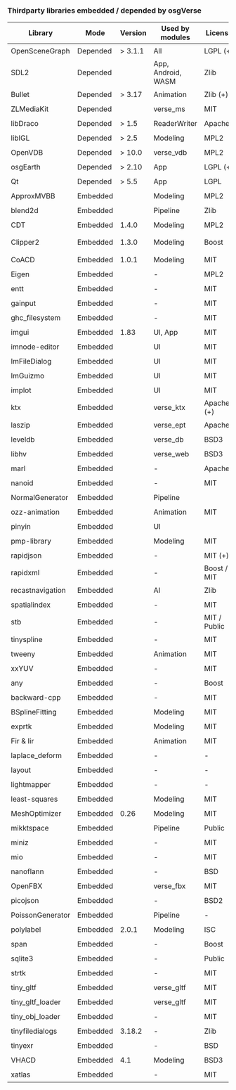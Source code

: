 ### Thirdparty libraries embedded / depended by osgVerse
| Library          | Mode     | Version   | Used by modules    | License      | Compatible with MIT? | Website |
|------------------|----------|-----------|--------------------|--------------|--------------------|-|
| OpenSceneGraph   | Depended | > 3.1.1   | All                | LGPL (+)     | :heavy_check_mark: | |
| SDL2             | Depended |           | App, Android, WASM | Zlib         | :heavy_check_mark: | https://github.com/libsdl-org/SDL |
| Bullet           | Depended | > 3.17    | Animation          | Zlib (+)     | :heavy_check_mark: | https://github.com/bulletphysics/bullet3 |
| ZLMediaKit       | Depended |           | verse_ms           | MIT          | :heavy_check_mark: | https://github.com/ZLMediaKit/ZLMediaKit |
| libDraco         | Depended | > 1.5     | ReaderWriter       | Apache2      | :heavy_check_mark: | https://github.com/google/draco |
| libIGL           | Depended | > 2.5     | Modeling           | MPL2         | :heavy_check_mark: | https://github.com/libigl/libigl |
| OpenVDB          | Depended | > 10.0    | verse_vdb          | MPL2         | :heavy_check_mark: | https://github.com/AcademySoftwareFoundation/openvdb |
| osgEarth         | Depended | > 2.10    | App                | LGPL (+)     | :heavy_check_mark: | https://github.com/gwaldron/osgearth |
| Qt               | Depended | > 5.5     | App                | LGPL         | :heavy_check_mark: | |
| ApproxMVBB       | Embedded |           | Modeling           | MPL2         | :heavy_check_mark: | https://github.com/gabyx/ApproxMVBB |
| blend2d          | Embedded |           | Pipeline           | Zlib         | :heavy_check_mark: | https://github.com/blend2d/blend2d |
| CDT              | Embedded | 1.4.0     | Modeling           | MPL2         | :heavy_check_mark: | https://github.com/artem-ogre/CDT |
| Clipper2         | Embedded | 1.3.0     | Modeling           | Boost        | :heavy_check_mark: | https://github.com/collmot/Clipper2/tree/feat/cpp11-support |
| CoACD            | Embedded | 1.0.1     | Modeling           | MIT          | :heavy_check_mark: | https://github.com/SarahWeiii/CoACD |
| Eigen            | Embedded |           | -                  | MPL2         | :heavy_check_mark: | https://gitlab.com/libeigen/eigen |
| entt             | Embedded |           | -                  | MIT          | :heavy_check_mark: | https://github.com/skypjack/entt |
| gainput          | Embedded |           | -                  | MIT          | :heavy_check_mark: | https://github.com/jkuhlmann/gainput |
| ghc_filesystem   | Embedded |           | -                  | MIT          | :heavy_check_mark: | https://github.com/gulrak/filesystem |
| imgui            | Embedded | 1.83      | UI, App            | MIT          | :heavy_check_mark: | https://github.com/ocornut/imgui |
| imnode-editor    | Embedded |           | UI                 | MIT          | :heavy_check_mark: | https://github.com/thedmd/imgui-node-editor |
| ImFileDialog     | Embedded |           | UI                 | MIT          | :heavy_check_mark: | https://github.com/dfranx/ImFileDialog |
| ImGuizmo         | Embedded |           | UI                 | MIT          | :heavy_check_mark: | https://github.com/CedricGuillemet/ImGuizmo |
| implot           | Embedded |           | UI                 | MIT          | :heavy_check_mark: | https://github.com/epezent/implot |
| ktx              | Embedded |           | verse_ktx          | Apache2 (+)  | :heavy_check_mark: | https://github.com/KhronosGroup/KTX-Software |
| laszip           | Embedded |           | verse_ept          | Apache2      | :heavy_check_mark: | https://github.com/LASzip/LASzip |
| leveldb          | Embedded |           | verse_db           | BSD3         | :heavy_check_mark: | https://github.com/google/leveldb |
| libhv            | Embedded |           | verse_web          | BSD3         | :heavy_check_mark: | https://github.com/ithewei/libhv |
| marl             | Embedded |           | -                  | Apache2      | :heavy_check_mark: | https://github.com/google/marl |
| nanoid           | Embedded |           | -                  | MIT          | :heavy_check_mark: | https://github.com/mcmikecreations/nanoid_cpp |
| NormalGenerator  | Embedded |           | Pipeline           |              | :zap: | |
| ozz-animation    | Embedded |           | Animation          | MIT          | :heavy_check_mark: | https://github.com/guillaumeblanc/ozz-animation |
| pinyin           | Embedded |           | UI                 |              | :zap: | |
| pmp-library      | Embedded |           | Modeling           | MIT          | :heavy_check_mark: | https://github.com/pmp-library/pmp-library |
| rapidjson        | Embedded |           | -                  | MIT (+)      | :heavy_check_mark: | https://github.com/Tencent/rapidjson |
| rapidxml         | Embedded |           | -                  | Boost / MIT  | :heavy_check_mark: | https://rapidxml.sourceforge.net/ |
| recastnavigation | Embedded |           | AI                 | Zlib         | :heavy_check_mark: | https://github.com/recastnavigation/recastnavigation |
| spatialindex     | Embedded |           | -                  | MIT          | :heavy_check_mark: | https://github.com/libspatialindex/libspatialindex |
| stb              | Embedded |           | -                  | MIT / Public | :heavy_check_mark: | https://github.com/nothings/stb |
| tinyspline       | Embedded |           | -                  | MIT          | :heavy_check_mark: | https://github.com/msteinbeck/tinyspline |
| tweeny           | Embedded |           | Animation          | MIT          | :heavy_check_mark: | https://github.com/mobius3/tweeny |
| xxYUV            | Embedded |           | -                  | MIT          | :heavy_check_mark: | https://github.com/metarutaiga/xxYUV |
| any              | Embedded |           | -                  | Boost        | :heavy_check_mark: | https://github.com/thelink2012/any |
| backward-cpp     | Embedded |           | -                  | MIT          | :heavy_check_mark: | https://github.com/bombela/backward-cpp |
| BSplineFitting   | Embedded |           | Modeling           | MIT          | :heavy_check_mark: | https://github.com/QianZheng/BSplineFitting/tree/master |
| exprtk           | Embedded |           | Modeling           | MIT          | :heavy_check_mark: | https://github.com/ArashPartow/exprtk |
| Fir & Iir        | Embedded |           | Animation          | MIT          | :heavy_check_mark: | https://github.com/berndporr |
| laplace_deform   | Embedded |           | -                  | -            | :heavy_check_mark: | |
| layout           | Embedded |           | -                  | -            | :heavy_check_mark: | |
| lightmapper      | Embedded |           | -                  | -            | :heavy_check_mark: | https://github.com/ands/lightmapper |
| least-squares    | Embedded |           | Modeling           | MIT          | :heavy_check_mark: | https://github.com/Rookfighter/least-squares-cpp |
| MeshOptimizer    | Embedded | 0.26      | Modeling           | MIT          | :heavy_check_mark: | https://github.com/zeux/meshoptimizer |
| mikktspace       | Embedded |           | Pipeline           | Public       | :heavy_check_mark: | https://github.com/mmikk/MikkTSpace |
| miniz            | Embedded |           | -                  | MIT          | :heavy_check_mark: | https://github.com/richgel999/miniz |
| mio              | Embedded |           | -                  | MIT          | :heavy_check_mark: | https://github.com/vimpunk/mio |
| nanoflann        | Embedded |           | -                  | BSD          | :heavy_check_mark: | https://github.com/jlblancoc/nanoflann |
| OpenFBX          | Embedded |           | verse_fbx          | MIT          | :heavy_check_mark: | https://github.com/nem0/OpenFBX |
| picojson         | Embedded |           | -                  | BSD2         | :heavy_check_mark: | https://github.com/kazuho/picojson |
| PoissonGenerator | Embedded |           | Pipeline           | -            | :heavy_check_mark: | |
| polylabel        | Embedded | 2.0.1     | Modeling           | ISC          | :heavy_check_mark: | https://github.com/mapbox/polylabel |
| span             | Embedded |           | -                  | Boost        | :heavy_check_mark: | https://github.com/tcbrindle/span |
| sqlite3          | Embedded |           | -                  | Public       | :heavy_check_mark: | https://www.sqlite.org/index.html |
| strtk            | Embedded |           | -                  | MIT          | :heavy_check_mark: | https://github.com/ArashPartow/strtk |
| tiny_gltf        | Embedded |           | verse_gltf         | MIT          | :heavy_check_mark: | https://github.com/syoyo/tinygltf |
| tiny_gltf_loader | Embedded |           | verse_gltf         | MIT          | :heavy_check_mark: | https://github.com/syoyo/tinygltfloader |
| tiny_obj_loader  | Embedded |           | -                  | MIT          | :heavy_check_mark: | https://github.com/tinyobjloader/tinyobjloader |
| tinyfiledialogs  | Embedded | 3.18.2    | -                  | Zlib         | :heavy_check_mark: | https://sourceforge.net/projects/tinyfiledialogs/ |
| tinyexr          | Embedded |           | -                  | BSD          | :heavy_check_mark: | https://github.com/syoyo/tinyexr |
| VHACD            | Embedded | 4.1       | Modeling           | BSD3         | :heavy_check_mark: | https://github.com/kmammou/v-hacd
| xatlas           | Embedded |           | -                  | MIT          | :heavy_check_mark: | https://github.com/jpcy/xatlas |